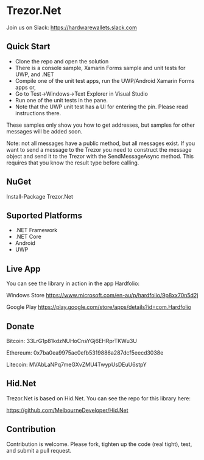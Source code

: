 # Trezor.Net

Join us on Slack:
https://hardwarewallets.slack.com

## Quick Start

- Clone the repo and open the solution
- There is a console sample, Xamarin Forms sample and unit tests for UWP, and .NET
- Compile one of the unit test apps, run the UWP/Android Xamarin Forms apps or,
- Go to Test->Windows->Text Explorer in Visual Studio
- Run one of the unit tests in the pane.
- Note that the UWP unit test has a UI for entering the pin. Please read instructions there. 

These samples only show you how to get addresses, but samples for other messages will be added soon.

Note: not all messages have a public method, but all messages exist. If you want to send a message to the Trezor you need to construct the message object and send it to the Trezor with the SendMessageAsync method. This requires that you know the result type before calling.

## NuGet

Install-Package Trezor.Net

## Suported Platforms

- .NET Framework
- .NET Core
- Android
- UWP 

## Live App

You can see the library in action in the app Hardfolio:

Windows Store
https://www.microsoft.com/en-au/p/hardfolio/9p8xx70n5d2j

Google Play
https://play.google.com/store/apps/details?id=com.Hardfolio

## Donate

Bitcoin: 33LrG1p81kdzNUHoCnsYGj6EHRprTKWu3U

Ethereum: 0x7ba0ea9975ac0efb5319886a287dcf5eecd3038e

Litecoin: MVAbLaNPq7meGXvZMU4TwypUsDEuU6stpY

## Hid.Net

Trezor.Net is based on Hid.Net. You can see the repo for this library here:

https://github.com/MelbourneDeveloper/Hid.Net

## Contribution

Contribution is welcome. Please fork, tighten up the code (real tight), test, and submit a pull request.


